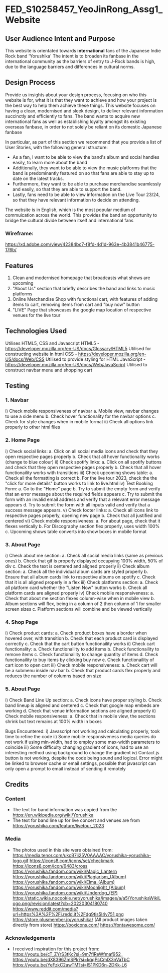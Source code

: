 # FED_S10258457_YeoJinRong_Assg1_Website

## User Audience Intent and Purpose
This website is orientated towards **international** fans of the Japanese Indie Rock band 'Yorushika' 
The intent is to broaden its fanbase in the international community as the barriers of entry to J-Rock bands is high, due to the language barriers and differences in cultural norms.

 
## Design Process
 
Provide us insights about your design process, focusing on who this website is for, what it is that they want to achieve and how your project is the best way to help them achieve these things.
This website focuses on having a clean, modernised and sleek design, to deliver relevant information succinctly and efficiently to fans.
The band wants to acquire new international fans as well as establishing loyalty amongst its existing overseas fanbase, in order to not solely be reliant on its domestic Japanese fanbase

In particular, as part of this section we recommend that you provide a list of User Stories, with the following general structure:
- As a fan, I want to be able to view the band's album and social handles easily, to learn more about the band
- Additionally, they want to be able to view the music platforms that the band is predominantly featured on so that fans are able to stay up to date on the latest tracks.
- Furthermore, they want to be able to purchase merchandise seamlessly and easily, so that they are able to support the band.
- Lastly, fans need to be able to view information on the Live Tour 23/24, so that they have relevant information to decide on attending.

The website is in English, which is the most popular medium of commuication across the world.
This provides the band an opportunity to bridge the cultural divide between itself and international fans

### Wireframe:
https://xd.adobe.com/view/42384bc7-f8fd-4d1d-963e-4b3841b46775-176b/

## Features

1) Clean and modernised homepage that broadcasts what shows are upcoming
2) "About Us" section that briefly describes the band and links to music platforms
3) Online Merchandise Shop with functional cart, with features of adding items to cart, removing items from cart and "buy now" button
4) "LIVE" Page that showcases the google map location of respective venues for the live tour 

## Technologies Used

Utilises HTML5, CSS and Javascript
HTML5 - https://developer.mozilla.org/en-US/docs/Glossary/HTML5
Utilised for constructing website in html
CSS - https://developer.mozilla.org/en-US/docs/Web/CSS
Utilised to provide styling for HTML 
JavaScript - https://developer.mozilla.org/en-US/docs/Web/JavaScript
Utilised to construct navbar menu and shopping cart

## Testing
### 1. Navbar
i) Check mobile responsiveness of navbar
	a. Mobile view, navbar changes to use a side menu
	b. Check hover functionality for the navbar options
	c. Check for style changes when in mobile format
ii) Check all options link properly to other html files

### 2. Home Page
i) Check social links:
	a. Click on all social media icons and check that they open respective pages properly
	b. Check that all hover functionality works (change to blue colour)
ii) Check spotify links:
	a. Click on all spotify buttons and check that they open respective pages properly
	b. Check that all hover functionaility works with transitions
iii) Check upcoming shows table:
	a. Check all the formatting is correct
	b. For the live tour 2023, check the the "click for more details" button works to link to live.html
iv) Test Booking Form: 
    	a. Go to the "Home" page
    	b. Try to submit the empty form and verify that an error message about the required fields appears
   	c. Try to submit the form with an invalid email address and verify that a relevant error message appears
    	d. Try to submit the form with all inputs valid and verify that a success message appears.
v) Check footer links:
	a. Check all icons link to respective pages properly, opening new page
	b. Check that all justified and centered
vi) Check mobile responsiveness:
	a. For about page, check that it flexes vertically
	b. For Discography section flex properly, uses width 100%
	c. Upcoming shows table converts into show boxes in mobile format

### 3. About Page
i) Check about me section:
	a. Check all social media links (same as previous ones)
	b. Check that gif is properly displayed occupying 100% width, 50% of div
	c. Check the text is centered and aligned properly
ii) Check album section:
	a. Check all the individual album cards are styled properly
	b. Ensure that all album cards link to respective albums on spotify
	c. Check that it is all aligned properly in a flex
iii) Check platforms section:
	a. Check all platform card whether the "Listen Now" button works
	b. Check all platform cards are aligned properly
iv) Check mobile responsiveness:
	a. Check that about me section flexes column-wise when in mobile view
	b. Album sections will flex, being in a column of 2 then column of 1 for smaller screen sizes
	c. Platform sections will combine and be viewed vertically

### 4. Shop Page
i) Check product cards:
	a. Check product boxes have a border when hovered over, with transition
	b. Check that each product card is displayed correctly
	c. Check that the cart button functionaility works
ii) Check cart functionality:
	a. Check functionaility to add items
	b. Check functionaility to remove items
	c. Check functionaility to change quantity of items
	d. Check functionaility to buy items by clicking buy now
	e. Check functionaility of cart icon to open cart
iii) Check mobile responsiveness:
	a. Check cart will be a submenu inside nav bar
	b. Check that product cards flex properly and reduces the number of columns based on size

### 5. About Page
i) Check Band Line Up section:
	a. Check icons have proper styling
	b. Check band lineup is aligned and centered
	c. Check that google map embeds are working
	d. Check that venue information sections are aligned properly
ii) Check mobile responsiveness:
	a. Check that in mobile view, the sections shrink but text remains at 100% width in boxes

Bugs Encountered:
i) Javascript not working and calculating properly, took time to refine the code
ii) Some mobile responsiveness media queries do not work if using min-width, had to employ some max-width parameters to coincide
iii) Some difficulty changing gradient of icons, had to use an interesting method using background to change the gradient
iv) Contact.js button is not working, despite the code being sound and logical. Error might be linked to browser cache or email settings,
possible that javascript can only open a prompt to email instead of sending it remotely

## Credits

### Content
- The text for band information was copied from the https://en.wikipedia.org/wiki/Yorushika
- The text for band line up for live concert and venues are from https://yorushika.com/feature/livetour_2023

### Media
- The photos used in this site were obtained from:
https://media.tenor.com/ukcB7ii25V0AAAAC/yorushika-yorushika-logo.gif
https://icons8.com/icons/set/checkmark
https://icons8.com/icon/6483/cross
https://yorushika.fandom.com/wiki/Magic_Lantern
https://yorushika.fandom.com/wiki/Plagiarism_(Album)
https://yorushika.fandom.com/wiki/Elma_(Album)
https://yorushika.fandom.com/wiki/Moonlight_(Album)
https://yorushika.fandom.com/wiki/Underdog_(EP)
https://static.wikia.nocookie.net/yorushika/images/a/a5/YorushikaWikiLogo.png/revision/latest?cb=20220304180740
https://www.reddit.com/media?url=https%3A%2F%2Fi.redd.it%2Fdg9tis5l4v751.png
https://store.plusmember.jp/yorushika/ (All product images taken directly from store)
https://boxicons.com/
https://fontawesome.com/


### Acknowledgements

- I received inspiration for this project from:
https://youtu.be/cT_ZYrS3tKc?si=9m7flReWfmaf952_
https://youtu.be/dX8396ZmSPk?si=kqqPcCmlX3nVaTbC
https://youtu.be/YeFzkC2awTM?si=lS1PKD6n-2DKk-L6
